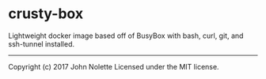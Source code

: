 # crusty-box
Lightweight docker image based off of BusyBox with bash, curl, git, and ssh-tunnel installed.

---
Copyright (c) 2017 John Nolette Licensed under the MIT license.